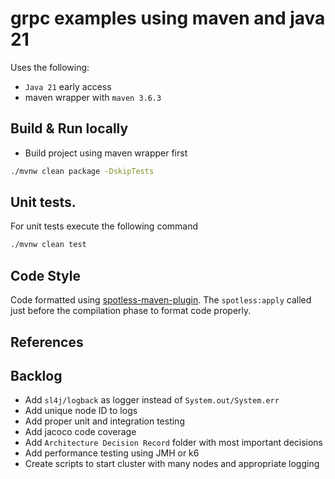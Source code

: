 # grpc examples using maven and java 21

Uses the following:
* `Java 21` early access
* maven wrapper with `maven 3.6.3`

## Build & Run locally

* Build project using maven wrapper first
```bash
./mvnw clean package -DskipTests
```

## Unit tests.

For unit tests execute the following command
```bash
./mvnw clean test
```

## Code Style

Code formatted using [spotless-maven-plugin](https://github.com/diffplug/spotless/tree/master/plugin-maven ). The `spotless:apply` called just before the compilation 
phase to format code properly.

## References


## Backlog

* Add `sl4j/logback` as logger instead of `System.out/System.err`
* Add unique node ID to logs
* Add proper unit and integration testing
* Add jacoco code coverage
* Add `Architecture Decision Record` folder with most important decisions
* Add performance testing using JMH or k6
* Create scripts to start cluster with many nodes and appropriate logging




